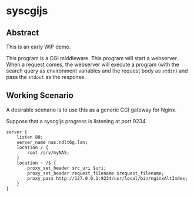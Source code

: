 # syscgijs

## Abstract

This is an early WIP demo.

This program is a CGI middleware. This program will start a webserver.
When a request comes, the webserver will execute a program (with the search query as environment variables and the request body as `stdin`)
and pass the `stdout` as the response.


## Working Scenario

A desirable scenario is to use this as a generic CGI gateway for Nginx.

Suppose that a syscgijs progress is listening at port 9234.

```
server {
    listen 80;
    server_name nas.ndlt6g.lan;
    location / {
        root /srv/myNAS;
    }
    location ~ /$ {
        proxy_set_header src_uri $uri;
        proxy_set_header request_filename $request_filename;
        proxy_pass http://127.0.0.1:9234/usr/local/bin/nginxAltIndex;
    }
}
```